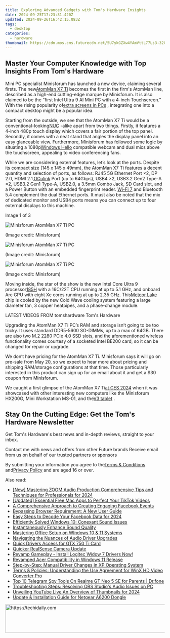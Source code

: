 ```yaml
---
title: Exploring Advanced Gadgets with Tom's Hardware Insights
date: 2024-09-25T17:23:31.420Z
updated: 2024-09-26T16:42:15.083Z
tags:
  - desktop
categories:
  - hardware
thumbnail: https://cdn.mos.cms.futurecdn.net/5U7ykGZXw4YAmVttL77Ls3-320-80.png
---
```


## Master Your Computer Knowledge with Top Insights From Tom's Hardware

Mini PC specialist Minisforum has launched a new device, claiming several firsts. The new[AtomMan X7 Ti](https://www.minisforum.com/page/x7ti/index.html?lang=en) becomes the first in the firm's AtomMan line, described as a high-end cutting-edge marque by Minisforum. It is also claimed to be the “first Intel Ultra 9 AI Mini PC with a 4-inch Touchscreen.” With the rising popularity of[extra screens in PCs](https://www.tomshardware.com/pc-components/cooling/hands-on-lian-lis-lcd-screen-fans-turn-heads-and-are-surprisingly-affordable-but-not-as-configurable-as-id-like) , integrating one into a compact desktop might be a popular idea.

 Starting from the outside, we see that the AtomMan X7 Ti would be a conventional-looking[NUC](https://www.tomshardware.com/news/asus-gets-license-to-make-intel-nucs) \-alike apart from two things. Firstly, it features a 4-inch 480p touch display which covers a fair portion of the top panel. Secondly, it comes with a neat stand that angles the display panel into an easy glanceable view. Furthermore, Minisforum has followed some logic by situating a 1080p[Windows Hello](https://www.tomshardware.com/news/windows-hello-fido2-certification-may-update-microsoft,39261.html) compatible webcam and dual mics above the touchscreen, appealing to video conferencing fans.

 While we are considering external features, let’s look at the ports. Despite its compact size (145 x 145 x 49mm), the AtomMan X7 Ti features a decent quantity and selection of ports, as follows: RJ45 5G Ethernet Port ×2, DP 2.0, HDMI 2.1,[OCulink](https://www.tomshardware.com/news/worlds-first-oculink-usb-4-egpu-with-radeor-rx-7600m-xt) Port (up to 64Gbps), USB4 ×2, USB3.2 Gen2 Type-A ×2, USB3.2 Gen1 Type-A, USB2.0, a 3.5mm Combo Jack, SD Card slot, and a Power Button with an embedded fingerprint reader. [Wi-Fi 7](https://www.tomshardware.com/news/wi-fi-7-faq) and Bluetooth 5.4 complement the dual Ethernet ports. It must also be noted that the mix of dedicated monitor and USB4 ports means you can connect up to four external displays to this machine.

 Image 1 of 3

![Minisforum AtomMan X7 Ti PC](https://vanilla.futurecdn.net/cyclingnews/media/img/missing-image.svg)

 (Image credit: Minisforum)

![Minisforum AtomMan X7 Ti PC](https://vanilla.futurecdn.net/cyclingnews/media/img/missing-image.svg)

 (Image credit: Minisforum)

![Minisforum AtomMan X7 Ti PC](https://vanilla.futurecdn.net/cyclingnews/media/img/missing-image.svg)

 (Image credit: Minisforum)

 Moving inside, the star of the show is the new Intel Core Ultra 9 processor[185H](https://www.intel.com/content/www/us/en/products/sku/236849/intel-core-ultra-9-processor-185h-24m-cache-up-to-5-10-ghz/specifications.html) with a 16C/22T CPU running at up to 5.1 GHz, and onboard Arc GPU with eight Xe cores running at up to 2.35 GHz. This[Meteor Lake](https://www.tomshardware.com/news/intel-details-core-ultra-meteor-lake-architecture-launches-december-14) chip is cooled by the new Cold Wave cooling system featuring a large diameter fan, 3 copper heatpipes, and a phase-change module.

 LATEST VIDEOS FROM tomshardware Tom's Hardware

 Upgrading the AtomMan X7 Ti PC’s RAM and storage isn’t going to be too tricky. It uses standard DDR5-5600 SO-DIMMs, up to a max of 64GB. There are also two M.2 2280 PCIe 4.0 SSD slots, and the aforementioned wireless functionality comes courtesy of a socketed Intel BE200 card, so it can be changed for repair or upgrade.

 We don’t have pricing for the AtomMan X7 Ti. Minisforum says it will go on pre-sale from May 20, so we expect to hear more about pricing and shipping RAM/storage configurations at that time. Those particularly interested in this product can sign up for an email about it and get a $30 coupon from Minisforum.

 We caught a first glimpse of the AtomMan X7 Ti[at CES 2024](https://www.tomshardware.com/desktops/mini-pcs/minisforum-first-intel-core-ultra-mini-pc-amd-rx-7600M-xt-mini-pc) when it was showcased with other interesting new computers like the Minisforum HX200G, Mini Workstation MS-01, and the[V3 tablet](https://www.tomshardware.com/tablets/minisforum-v3-tablet-arrives-the-worlds-first-amd-ryzen-7-8840u-powered-surface-clone) .

## Stay On the Cutting Edge: Get the Tom's Hardware Newsletter

 Get Tom's Hardware's best news and in-depth reviews, straight to your inbox.

 Contact me with news and offers from other Future brands  Receive email from us on behalf of our trusted partners or sponsors

 By submitting your information you agree to the[Terms & Conditions](https://futureplc.com/terms-conditions/) and[Privacy Policy](https://futureplc.com/privacy-policy/) and are aged 16 or over.

<ins class="adsbygoogle"
     style="display:block"
     data-ad-format="autorelaxed"
     data-ad-client="ca-pub-7571918770474297"
     data-ad-slot="1223367746"></ins>

<ins class="adsbygoogle"
     style="display:block"
     data-ad-client="ca-pub-7571918770474297"
     data-ad-slot="8358498916"
     data-ad-format="auto"
     data-full-width-responsive="true"></ins>

<span class="atpl-alsoreadstyle">Also read:</span>
<div><ul>
<li><a href="https://screen-activity-recording.techidaily.com/new-mastering-zoom-audio-production-comprehensive-tips-and-techniques-for-professionals-for-2024/"><u>[New] Mastering ZOOM Audio Production Comprehensive Tips and Techniques for Professionals for 2024</u></a></li>
<li><a href="https://tiktok-video-recordings.techidaily.com/updated-essential-free-mac-apps-to-perfect-your-tiktok-videos/"><u>[Updated] Essential Free Mac Apps to Perfect Your TikTok Videos</u></a></li>
<li><a href="https://facebook.techidaily.com/a-comprehensive-approach-to-creating-engaging-facebook-events/"><u>A Comprehensive Approach to Creating Engaging Facebook Events</u></a></li>
<li><a href="https://win11-tips.techidaily.com/bypassing-browser-requirement-a-new-user-guide/"><u>Bypassing Browser Requirement: A New User Guide</u></a></li>
<li><a href="https://facebook-video-content.techidaily.com/easy-steps-to-decode-your-facebook-data-for-2024/"><u>Easy Steps to Decode Your Facebook Data for 2024</u></a></li>
<li><a href="https://driver-install.techidaily.com/efficiently-solved-windows-10-conexant-sound-issues/"><u>Efficiently Solved Windows 10: Conexant Sound Issues</u></a></li>
<li><a href="https://driver-install.techidaily.com/instantaneously-enhance-sound-quality/"><u>Instantaneously Enhance Sound Quality</u></a></li>
<li><a href="https://win11.techidaily.com/mastering-office-setup-on-windows-10-and-11-systems/"><u>Mastering Office Setup on WIndows 10 & 11 Systems</u></a></li>
<li><a href="https://driver-install.techidaily.com/navigating-the-nuances-of-audio-driver-upgrades/"><u>Navigating the Nuances of Audio Driver Upgrades</u></a></li>
<li><a href="https://driver-install.techidaily.com/quick-drivers-access-for-gtx-750-ti-card/"><u>Quick Drivers Access for GTX 750 Ti Card</u></a></li>
<li><a href="https://driver-install.techidaily.com/quicker-realsense-camera-update/"><u>Quicker RealSense Camera Update</u></a></li>
<li><a href="https://driver-install.techidaily.com/revamp-gameplay-install-logitec-widow-7-drivers-now/"><u>Revamp Gameplay - Install Logitec Widow 7 Drivers Now!</u></a></li>
<li><a href="https://driver-install.techidaily.com/revamped-acer-compatibility-in-windows-11-release/"><u>Revamped Acer Compatibility in Windows 11 Release</u></a></li>
<li><a href="https://driver-install.techidaily.com/step-by-step-manual-driver-changes-in-xp-operating-system/"><u>Step-by-Step: Manual Driver Changes in XP Operating System</u></a></li>
<li><a href="https://discover-cloud.techidaily.com/terms-and-policies-understanding-the-use-agreement-for-winx-hd-video-converter-pro/"><u>Terms & Policies: Understanding the Use Agreement for WinX HD Video Converter Pro</u></a></li>
<li><a href="https://android-location-track.techidaily.com/top-10-telegram-spy-tools-on-realme-gt-neo-5-se-for-parents-drfone-by-drfone-virtual-android/"><u>Top 10 Telegram Spy Tools On Realme GT Neo 5 SE for Parents | Dr.fone</u></a></li>
<li><a href="https://sound-issues.techidaily.com/troubleshooting-steps-resolving-obs-studios-audio-issues-on-pc/"><u>Troubleshooting Steps: Resolving OBS Studio's Audio Issues on PC</u></a></li>
<li><a href="https://facebook-record-videos.techidaily.com/unveiling-youtube-live-an-overview-of-thumbnails-for-2024/"><u>Unveiling YouTube Live An Overview of Thumbnails for 2024</u></a></li>
<li><a href="https://driver-install.techidaily.com/update-and-installation-guide-for-netgear-a6200-dongle/"><u>Update & Installation Guide for Netgear A6200 Dongle</u></a></li>
</ul></div>

<!-- affiliate ads begin -->
<a href="https://appsumo.8odi.net/c/5597632/2075461/7443" target="_top" id="2075461">
  <img src="//a.impactradius-go.com/display-ad/7443-2075461" border="0" alt="https://techidaily.com" width="728" height="90"/>
</a>
<img height="0" width="0" src="https://appsumo.8odi.net/i/5597632/2075461/7443" style="position:absolute;visibility:hidden;" border="0" />
<!-- affiliate ads end -->

